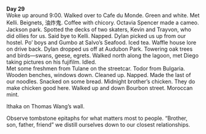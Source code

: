 **Day 29**  
Woke up around 9:00. Walked over to Cafe du Monde. Green and white. Met Kelli. Beignets, 油炸鬼. Coffee with chicory. Octavia Spencer made a cameo. Jackson park. Spotted the decks of two skaters, Kevin and Trayvon, who did ollies for us. Said bye to Kelli. Napped. Dylan picked us up from our hostel. Po’ boys and Gumbo at Salvo’s Seafood. Iced tea. Waffle house lore on drive back. Dylan dropped us off at Audubon Park. Towering oak trees and birds—swans, geese, egrets. Walked north along the lagoon, met Diego taking pictures on his fujifilm. Idled.  
Met some freshmen from Tulane on the streetcar. Todor from Bulgaria. Wooden benches, windows down. Cleaned up. Napped. Made the last of our noodles. Snacked on some bread. Midnight brother’s chicken. They do make chicken good here. Walked up and down Bourbon street. Moroccan mint. 

Ithaka on Thomas Wang’s wall. 

Observe tombstone epitaphs for what matters most to people. “Brother, son, father, friend” we distill ourselves down to our closest relationships.
